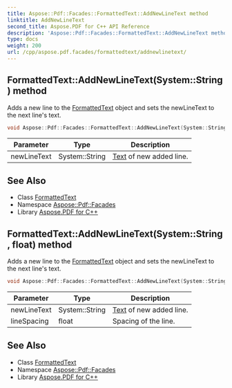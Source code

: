 ```yaml
---
title: Aspose::Pdf::Facades::FormattedText::AddNewLineText method
linktitle: AddNewLineText
second_title: Aspose.PDF for C++ API Reference
description: 'Aspose::Pdf::Facades::FormattedText::AddNewLineText method. Adds a new line to the FormattedText object and sets the newLineText to the next line''s text in C++.'
type: docs
weight: 200
url: /cpp/aspose.pdf.facades/formattedtext/addnewlinetext/
---
```

## FormattedText::AddNewLineText(System::String) method


Adds a new line to the [FormattedText](../) object and sets the newLineText to the next line's text.

```cpp
void Aspose::Pdf::Facades::FormattedText::AddNewLineText(System::String newLineText)
```


| Parameter | Type | Description |
| --- | --- | --- |
| newLineText | System::String | [Text](../../../aspose.pdf.text/) of new added line. |

## See Also

* Class [FormattedText](../)
* Namespace [Aspose::Pdf::Facades](../../)
* Library [Aspose.PDF for C++](../../../)
## FormattedText::AddNewLineText(System::String, float) method


Adds a new line to the [FormattedText](../) object and sets the newLineText to the next line's text.

```cpp
void Aspose::Pdf::Facades::FormattedText::AddNewLineText(System::String newLineText, float lineSpacing)
```


| Parameter | Type | Description |
| --- | --- | --- |
| newLineText | System::String | [Text](../../../aspose.pdf.text/) of new added line. |
| lineSpacing | float | Spacing of the line. |

## See Also

* Class [FormattedText](../)
* Namespace [Aspose::Pdf::Facades](../../)
* Library [Aspose.PDF for C++](../../../)
